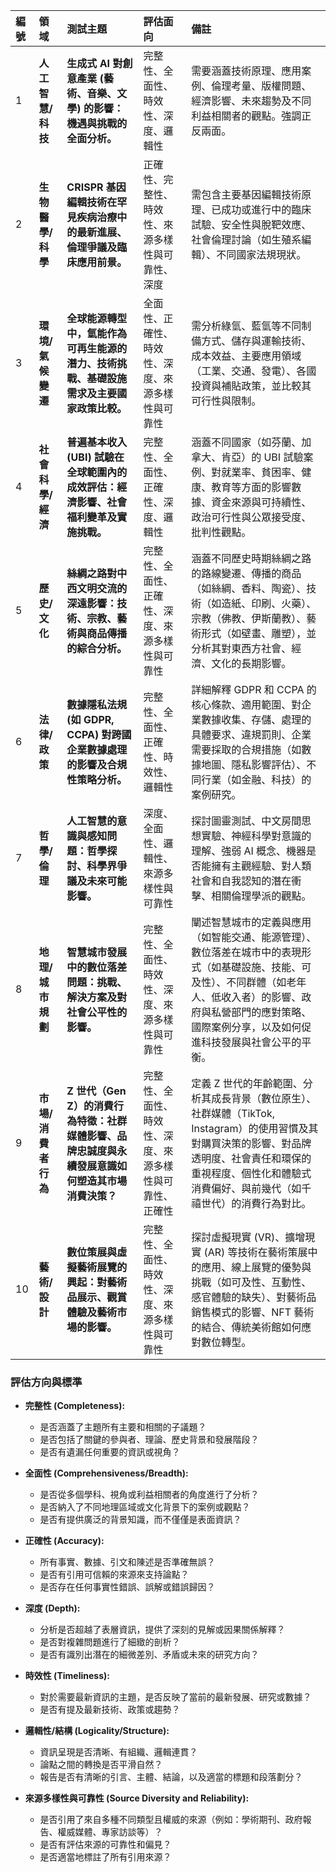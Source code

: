 | 編號 | 領域               | 測試主題                                                                                                                              | 評估面向                                                    | 備註                                                                                                                                                                                                                                                                                              |
| :--- | :----------------- | :------------------------------------------------------------------------------------------------------------------------------------ | :---------------------------------------------------------- | :------------------------------------------------------------------------------------------------------------------------------------------------------------------------------------------------------------------------------------------------------------------------------------------------ |
| 1    | **人工智慧/科技**  | **生成式 AI 對創意產業 (藝術、音樂、文學) 的影響：機遇與挑戰的全面分析。**                                                            | 完整性、全面性、時效性、深度、邏輯性                        | 需要涵蓋技術原理、應用案例、倫理考量、版權問題、經濟影響、未來趨勢及不同利益相關者的觀點。強調正反兩面。                                                                                                                                                                                            |
| 2    | **生物醫學/科學**  | **CRISPR 基因編輯技術在罕見疾病治療中的最新進展、倫理爭議及臨床應用前景。**                                                         | 正確性、完整性、時效性、來源多樣性與可靠性、深度          | 需包含主要基因編輯技術原理、已成功或進行中的臨床試驗、安全性與脫靶效應、社會倫理討論（如生殖系編輯）、不同國家法規現狀。                                                                                                                                                                            |
| 3    | **環境/氣候變遷**  | **全球能源轉型中，氫能作為可再生能源的潛力、技術挑戰、基礎設施需求及主要國家政策比較。**                                          | 全面性、正確性、時效性、深度、來源多樣性與可靠性            | 需分析綠氫、藍氫等不同制備方式、儲存與運輸技術、成本效益、主要應用領域（工業、交通、發電）、各國投資與補貼政策，並比較其可行性與限制。                                                                                                                                                                |
| 4    | **社會科學/經濟**  | **普遍基本收入 (UBI) 試驗在全球範圍內的成效評估：經濟影響、社會福利變革及實施挑戰。**                                               | 完整性、全面性、正確性、深度、邏輯性                        | 涵蓋不同國家（如芬蘭、加拿大、肯亞）的 UBI 試驗案例、對就業率、貧困率、健康、教育等方面的影響數據、資金來源與可持續性、政治可行性與公眾接受度、批判性觀點。                                                                                                                                      |
| 5    | **歷史/文化**      | **絲綢之路對中西文明交流的深遠影響：技術、宗教、藝術與商品傳播的綜合分析。**                                                        | 完整性、全面性、正確性、深度、來源多樣性與可靠性            | 涵蓋不同歷史時期絲綢之路的路線變遷、傳播的商品（如絲綢、香料、陶瓷）、技術（如造紙、印刷、火藥）、宗教（佛教、伊斯蘭教）、藝術形式（如壁畫、雕塑），並分析其對東西方社會、經濟、文化的長期影響。                                                                                                 |
| 6    | **法律/政策**      | **數據隱私法規 (如 GDPR, CCPA) 對跨國企業數據處理的影響及合規性策略分析。**                                                        | 完整性、全面性、正確性、時效性、邏輯性                      | 詳細解釋 GDPR 和 CCPA 的核心條款、適用範圍、對企業數據收集、存儲、處理的具體要求、違規罰則、企業需要採取的合規措施（如數據地圖、隱私影響評估）、不同行業（如金融、科技）的案例研究。                                                                                                                |
| 7    | **哲學/倫理**      | **人工智慧的意識與感知問題：哲學探討、科學界爭議及未來可能影響。**                                                                  | 深度、全面性、邏輯性、來源多樣性與可靠性                    | 探討圖靈測試、中文房間思想實驗、神經科學對意識的理解、強弱 AI 概念、機器是否能擁有主觀經驗、對人類社會和自我認知的潛在衝擊、相關倫理學派的觀點。                                                                                                                                                        |
| 8    | **地理/城市規劃**  | **智慧城市發展中的數位落差問題：挑戰、解決方案及對社會公平性的影響。**                                                              | 完整性、全面性、時效性、深度、來源多樣性與可靠性            | 闡述智慧城市的定義與應用（如智能交通、能源管理）、數位落差在城市中的表現形式（如基礎設施、技能、可及性）、不同群體（如老年人、低收入者）的影響、政府與私營部門的應對策略、國際案例分享，以及如何促進科技發展與社會公平的平衡。                                                                |
| 9    | **市場/消費者行為** | **Z 世代（Gen Z）的消費行為特徵：社群媒體影響、品牌忠誠度與永續發展意識如何塑造其市場消費決策？**                                | 完整性、全面性、時效性、深度、來源多樣性與可靠性、正確性  | 定義 Z 世代的年齡範圍、分析其成長背景（數位原生）、社群媒體（TikTok, Instagram）的使用習慣及其對購買決策的影響、對品牌透明度、社會責任和環保的重視程度、個性化和體驗式消費偏好、與前幾代（如千禧世代）的消費行為對比。                                                               |
| 10   | **藝術/設計**      | **數位策展與虛擬藝術展覽的興起：對藝術品展示、觀賞體驗及藝術市場的影響。**                                                          | 完整性、全面性、時效性、深度、來源多樣性與可靠性            | 探討虛擬現實 (VR)、擴增現實 (AR) 等技術在藝術策展中的應用、線上展覽的優勢與挑戰（如可及性、互動性、感官體驗的缺失）、對藝術品銷售模式的影響、NFT 藝術的結合、傳統美術館如何應對數位轉型。                                                                                                          |

### 評估方向與標準

*   **完整性 (Completeness):**
    *   是否涵蓋了主題所有主要和相關的子議題？
    *   是否包括了關鍵的參與者、理論、歷史背景和發展階段？
    *   是否有遺漏任何重要的資訊或視角？

*   **全面性 (Comprehensiveness/Breadth):**
    *   是否從多個學科、視角或利益相關者的角度進行了分析？
    *   是否納入了不同地理區域或文化背景下的案例或觀點？
    *   是否有提供廣泛的背景知識，而不僅僅是表面資訊？

*   **正確性 (Accuracy):**
    *   所有事實、數據、引文和陳述是否準確無誤？
    *   是否有引用可信賴的來源來支持論點？
    *   是否存在任何事實性錯誤、誤解或錯誤歸因？

*   **深度 (Depth):**
    *   分析是否超越了表層資訊，提供了深刻的見解或因果關係解釋？
    *   是否對複雜問題進行了細緻的剖析？
    *   是否有識別出潛在的細微差別、矛盾或未來的研究方向？

*   **時效性 (Timeliness):**
    *   對於需要最新資訊的主題，是否反映了當前的最新發展、研究或數據？
    *   是否有提及最新技術、政策或趨勢？

*   **邏輯性/結構 (Logicality/Structure):**
    *   資訊呈現是否清晰、有組織、邏輯連貫？
    *   論點之間的轉換是否平滑自然？
    *   報告是否有清晰的引言、主體、結論，以及適當的標題和段落劃分？

*   **來源多樣性與可靠性 (Source Diversity and Reliability):**
    *   是否引用了來自多種不同類型且權威的來源（例如：學術期刊、政府報告、權威媒體、專家訪談等）？
    *   是否有評估來源的可靠性和偏見？
    *   是否適當地標註了所有引用來源？